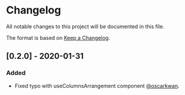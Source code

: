 # Changelog

All notable changes to this project will be documented in this file.

The format is based on [Keep a Changelog](https://keepachangelog.com/en/1.0.0/).

## [0.2.0] - 2020-01-31

### Added

- Fixed typo with useColumnsArrangement component [@oscarkwan](https://github.com/oscarkwan).
